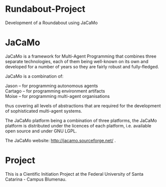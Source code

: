 # Rundabout-Project
Development of a Roundabout using JaCaMo

# JaCaMo
JaCaMo is a framework for Multi-Agent Programming that combines three separate technologies, each of them being well-known on its own and developed for a number of years so they are fairly robust and fully-fledged.

JaCaMo is a combination of:

  Jason – for programming autonomous agents 	
  Cartago – for programming environment artifacts 	
  Moise – for programming multi-agent organisations		

thus covering all levels of abstractions that are required for the development of sophisticated multi-agent systems.

The JaCaMo platform being a combination of three platforms, the JaCaMo platform is distributed under the licences of each platform, i.e. available open source and under GNU LGPL.

The JaCaMo website: http://jacamo.sourceforge.net/ .

# Project
This is a Cientific Initiation Project at the Federal University of Santa Catarina - Campus Blumenau. 
 

